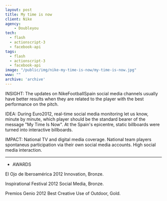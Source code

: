 ```yaml
---
layout: post
title: My time is now
client: Nike
agency:
    - Doubleyou
tech:
  - flash
  - actionscript-3
  - facebook-api
tags:
  - flash
  - actionscript-3
  - facebook-api
image: "/public/img/nike-my-time-is-now/my-time-is-now.jpg"
www: ""
archive: 'archive'
---
```



INSIGHT:
The updates on NikeFootballSpain social media channels usually have better results when they are related to the player with the best performance on the pitch.

IDEA:
During Euro2012, real-time social media monitoring let us know, minute by minute, which player should be the standard bearer of the message "My Time Is Now".
At the Spain's epicentre, static billboards were turned into interactive billboards.

IMPACT:
National TV and digital media coverage.
National team players spontaneus participation via their own social media accounts.
High social media interaction.

_________________________________

- AWARDS

El Ojo de Iberoamérica 2012
Innovation, Bronze.

Inspirational Festival 2012
Social Media, Bronze.

Premios Genio 2012
Best Creative Use of Outdoor, Gold.
